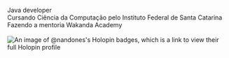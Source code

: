 Java developer<br>
Cursando Ciência da Computação pelo Instituto Federal de Santa Catarina<br>
Fazendo a mentoria Wakanda Academy<br><br>
![An image of @nandones's Holopin badges, which is a link to view their full Holopin profile](https://holopin.me/nandones)


